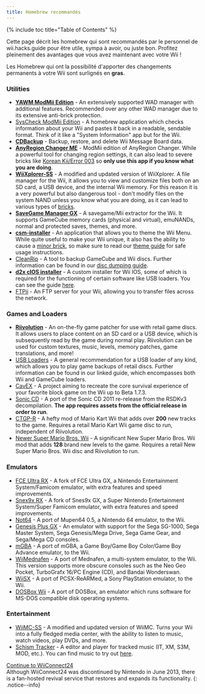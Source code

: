 ```yaml
---
title: Homebrew recommandés
---
```


{% include toc title="Table of Contents" %}

Cette page décrit les homebrew qui sont recommandés par le personnel de wii.hacks.guide pour être utile, sympa à avoir, ou juste bon. Profitez pleinement des avantages que vous avez maintenant avec votre Wii !

Les Homebrew qui ont la possibilité d'apporter des changements permanents à votre Wii sont surlignés en **gras**.

### Utilities

+ [**YAWM ModMii Edition**](https://oscwii.org/library/app/yawmME) - An extensively supported WAD manager with additional features. Recommended over any other WAD manager due to its extensive anti-brick protection.
+ [SysCheck ModMii Edition](https://oscwii.org/library/app/SysCheckME) - A homebrew application which checks information about your Wii and pastes it back in a readable, sendable format. Think of it like a "System Information" app but for the Wii.
+ [**CDBackup**](https://oscwii.org/library/app/cdbackup) - Backup, restore, and delete Wii Message Board data.
+ [**AnyRegion Changer ME**](https://oscwii.org/library/app/ARCME) - ModMii edition of AnyRegion Changer. While a powerful tool for changing region settings, it can also lead to severe bricks like [Korean Kii/Error 003](bricks#korean-kiierror-003-brick) so **only use this app if you know what you are doing**.
+ [**WiiXplorer-SS**](https://oscwii.org/library/app/wiixplorer-ss) - A modified and updated version of WiiXplorer. A file manager for the Wii, it allows you to view and customize files both on an SD card, a USB device, and the internal Wii memory. For this reason it is a very powerful but also dangerous tool - don't modify files on the system NAND unless you know what you are doing, as it can lead to various types of [bricks](bricks).
+ [**SaveGame Manager GX**](https://oscwii.org/library/app/SaveGame_Manager_GX) - A savegame/Mii extractor for the Wii. It supports GameCube memory cards (physical and virtual), emuNANDs, normal and protected saves, themes, and more.
+ [**csm-installer**](https://oscwii.org/library/app/csm-installer) - An application that allows you to theme the Wii Menu. While quite useful to make your Wii unique, it also has the ability to cause a [minor brick](bricks#theme-brick), so make sure to read our [theme guide](themes) for safe usage instructions.
+ [CleanRip](https://oscwii.org/library/app/CleanRip) - A tool to backup GameCube and Wii discs. Further information can be found in our [disc dumping guide](dump-games).
+ [**d2x cIOS installer**](https://oscwii.org/library/app/d2x-cios-installer) - A custom installer for Wii IOS, some of which is required for the functioning of certain software like USB loaders. You can see the guide [here](cios).
+ [FTPii](https://oscwii.org/library/app/ftpii) - An FTP server for your Wii, allowing you to transfer files across the network.



### Games and Loaders

+ [**Riivolution**](https://wiki.hacks.guide/wiki/Wii:Riivolution) - An on-the-fly game patcher for use with retail game discs. It allows users to place content on an SD card or a USB device, which is subsequently read by the game during normal play. Riivolution can be used for custom textures, music, levels, memory patches, game translations, and more!
+ [USB Loaders](wii-loaders) - A general recommendation for a USB loader of any kind, which allows you to play game backups of retail discs. Further information can be found in our linked guide, which encompasses both Wii and GameCube loaders.
+ [CavEX](https://oscwii.org/library/app/cavex) - A project aiming to recreate the core survival experience of your favorite block game on the Wii up to Beta 1.7.3.
+ [Sonic CD](https://oscwii.org/library/app/SonicCDWii) - A port of the Sonic CD 2011 re-release from the RSDKv3 decompilation. **The app requires assets from the official release in order to run**.
+ [CTGP-R](https://www.chadsoft.co.uk/download/) - A hefty mod of Mario Kart Wii that adds over **200** new tracks to the game. Requires a retail Mario Kart Wii game disc to run, independent of Riivolution.
+ [Newer Super Mario Bros. Wii](https://newerteam.com/wii/download.html) - A significant New Super Mario Bros. Wii mod that adds **128** brand new levels to the game. Requires a retail New Super Mario Bros. Wii disc and Riivolution to run.



### Emulators

+ [FCE Ultra RX](https://oscwii.org/library/app/fceurx) - A fork of FCE Ultra GX, a Nintendo Entertainment System/Famicom emulator, with extra features and speed improvements.
+ [Snex9x RX](https://oscwii.org/library/app/Snes9xRX) - A fork of Snes9x GX, a Super Nintendo Entertainment System/Super Famicom emulator, with extra features and speed improvements.
+ [Not64](https://oscwii.org/library/app/not64) - A port of Mupen64 0.5, a Nintendo 64 emulator, to the Wii.
+ [Genesis Plus GX](https://oscwii.org/library/app/genplus-gx) - An emulator with support for the Sega SG-1000, Sega Master System, Sega Genesis/Mega Drive, Sega Game Gear, and Sega/Mega CD consoles.
+ [mGBA](https://oscwii.org/library/app/mgba) - A port of mGBA, a Game Boy/Game Boy Color/Game Boy Advance emulator, to the Wii.
+ [WiiMednafen](https://oscwii.org/library/app/wiimednafen) - A port of Mednafen, a multi-system emulator, to the Wii. This version supports more obscure consoles such as the Neo Geo Pocket, TurboGrafx 16/PC Engine (CD), and Bandai Wonderswan.
+ [WiiSX](https://oscwii.org/library/app/wiiSX) - A port of PCSX-ReARMed, a Sony PlayStation emulator, to the Wii.
+ [DOSBox Wii](https://oscwii.org/library/app/dosbox-wii) - A port of DOSBox, an emulator which runs software for MS-DOS compatible disk operating systems.

### Entertainment

+ [WiiMC-SS](https://oscwii.org/library/app/WiiMC-SS) - A modified and updated version of WiiMC. Turns your Wii into a fully fledged media center, with the ability to listen to music, watch videos, play DVDs, and more.
+ [Schism Tracker](https://oscwii.org/library/app/schismtracker) - A editor and player for tracked music (IT, XM, S3M, MOD, etc.). You can find music to try out [here](https://modarchive.org/).

[Continue to WiiConnect24](wiiconnect24)<br> Although WiiConnect24 was discontinued by Nintendo in June 2013, there is a fan-hosted revival service that restores and expands its functionality.
{: .notice--info}
